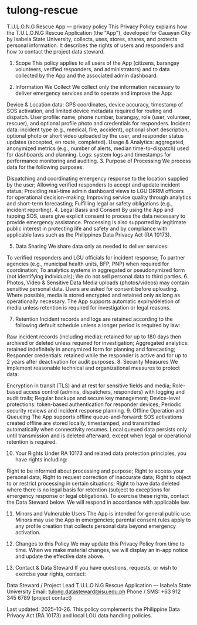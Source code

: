 # tulong-rescue
T.U.L.O.N.G Rescue App — privacy policy
This Privacy Policy explains how the T.U.L.O.N.G Rescue Application (the "App"), developed for Cauayan City by Isabela State University, collects, uses, stores, shares, and protects personal information. It describes the rights of users and responders and how to contact the project data steward.

1. Scope
This policy applies to all users of the App (citizens, barangay volunteers, verified responders, and administrators) and to data collected by the App and the associated admin dashboard.

2. Information We Collect
We collect only the information necessary to deliver emergency services and to operate and improve the App:

Device & Location data: GPS coordinates, device accuracy, timestamp of SOS activation, and limited device metadata required for routing and dispatch.
User profile: name, phone number, barangay, role (user, volunteer, rescuer), and optional profile photo and credentials for responders.
Incident data: incident type (e.g., medical, fire, accident), optional short description, optional photo or short video uploaded by the user, and responder status updates (accepted, en route, completed).
Usage & Analytics: aggregated, anonymized metrics (e.g., number of alerts, median time-to-dispatch) used for dashboards and planning.
Logs: system logs and timestamps for performance monitoring and auditing.
3. Purpose of Processing
We process data for the following purposes:

Dispatching and coordinating emergency response to the location supplied by the user;
Allowing verified responders to accept and update incident status;
Providing real-time admin dashboard views to LGU DRRM officers for operational decision-making;
Improving service quality through analytics and short-term forecasting;
Fulfilling legal or safety obligations (e.g., incident reporting).
4. Legal Basis and Consent
By using the App and tapping SOS, users give explicit consent to process the data necessary to provide emergency assistance. Processing is also supported by legitimate public interest in protecting life and safety and by compliance with applicable laws such as the Philippines Data Privacy Act (RA 10173).

5. Data Sharing
We share data only as needed to deliver services:

To verified responders and LGU officials for incident response;
To partner agencies (e.g., municipal health units, BFP, PNP) when required for coordination;
To analytics systems in aggregated or pseudonymized form (not identifying individuals);
We do not sell personal data to third parties.
6. Photos, Video & Sensitive Data
Media uploads (photos/videos) may contain sensitive personal data. Users are asked for consent before uploading. Where possible, media is stored encrypted and retained only as long as operationally necessary. The App supports automatic expiry/deletion of media unless retention is required for investigation or legal reasons.

7. Retention
Incident records and logs are retained according to the following default schedule unless a longer period is required by law:

Raw incident records (including media): retained for up to 180 days then archived or deleted unless required for investigation;
Aggregated analytics: retained indefinitely in anonymized form for planning and forecasting;
Responder credentials: retained while the responder is active and for up to 2 years after deactivation for audit purposes.
8. Security Measures
We implement reasonable technical and organizational measures to protect data:

Encryption in transit (TLS) and at rest for sensitive fields and media;
Role-based access control (admins, dispatchers, responders) with logging and audit trails;
Regular backups and secure key management;
Device-level protections: token-based authentication for responder devices;
Periodic security reviews and incident response planning.
9. Offline Operation and Queueing
The App supports offline queue-and-forward: SOS activations created offline are stored locally, timestamped, and transmitted automatically when connectivity resumes. Local queued data persists only until transmission and is deleted afterward, except when legal or operational retention is required.

10. Your Rights
Under RA 10173 and related data protection principles, you have rights including:

Right to be informed about processing and purpose;
Right to access your personal data;
Right to request correction of inaccurate data;
Right to object to or restrict processing in certain situations;
Right to have data deleted where there is no legal basis for retention (subject to exceptions for emergency response or legal obligations).
To exercise these rights, contact the Data Steward below. We will respond in accordance with applicable law.

11. Minors and Vulnerable Users
The App is intended for general public use. Minors may use the App in emergencies; parental consent rules apply to any profile creation that collects personal data beyond emergency activation.

12. Changes to this Policy
We may update this Privacy Policy from time to time. When we make material changes, we will display an in-app notice and update the effective date above.

13. Contact & Data Steward
If you have questions, requests, or wish to exercise your rights, contact:

Data Steward / Project Lead
T.U.L.O.N.G Rescue Application — Isabela State University
Email: tulong.datasteward@isu.edu.ph
Phone / SMS: +63 912 345 6789 (project contact)

Last updated: 2025-10-26. This policy complements the Philippine Data Privacy Act (RA 10173) and local LGU data handling policies.
